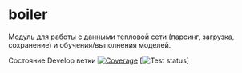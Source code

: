 # boiler
Модуль для работы с данными тепловой сети (парсинг, загрузка, сохранение) и обучения/выполнения моделей.

Состояние Develop ветки
[![Coverage](https://codecov.io/github/cool-soft/boiler/coverage.svg?branch=develop)](https://codecov.io/gh/cool-soft/boiler)
[![Test status](https://github.com/cool-soft/boiler/actions/workflows/test-package.yml/badge.svg?branch=develop)]
